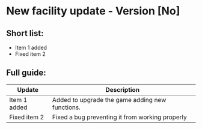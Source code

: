 # **New facility update - Version [No]**

## Short list:

- Item 1 added
- Fixed item 2

## Full guide:

| Update        | Description   |
| ------------- | ------------- |
| Item 1 added  | Added to upgrade the game adding new functions.  |
| Fixed item 2  | Fixed a bug preventing it from working properly  |
